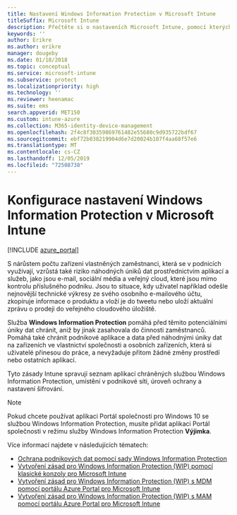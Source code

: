```yaml
---
title: Nastavení Windows Information Protection v Microsoft Intune
titleSuffix: Microsoft Intune
description: Přečtěte si o nastaveních Microsoft Intune, pomocí kterých můžete spravovat Windows Information Protection.
keywords: ''
author: Erikre
ms.author: erikre
manager: dougeby
ms.date: 01/18/2018
ms.topic: conceptual
ms.service: microsoft-intune
ms.subservice: protect
ms.localizationpriority: high
ms.technology: ''
ms.reviewer: heenamac
ms.suite: ems
search.appverid: MET150
ms.custom: intune-azure
ms.collection: M365-identity-device-management
ms.openlocfilehash: 2f4c8f30359869761482e55680c9d935722bdf67
ms.sourcegitcommit: ebf72b038219904d6e7d20024b107f4aa68f57e6
ms.translationtype: MT
ms.contentlocale: cs-CZ
ms.lasthandoff: 12/05/2019
ms.locfileid: "72508738"
---
```

# <a name="how-to-configure-windows-information-protection-in-microsoft-intune"></a>Konfigurace nastavení Windows Information Protection v Microsoft Intune

[!INCLUDE [azure_portal](../includes/azure_portal.md)]

S nárůstem počtu zařízení vlastněných zaměstnanci, která se v podnicích využívají, vzrůstá také riziko náhodných úniků dat prostřednictvím aplikací a služeb, jako jsou e-mail, sociální média a veřejný cloud, které jsou mimo kontrolu příslušného podniku. Jsou to situace, kdy uživatel například odešle nejnovější technické výkresy ze svého osobního e-mailového účtu, zkopíruje informace o produktu a vloží je do tweetu nebo uloží aktuální zprávu o prodeji do veřejného cloudového úložiště.

Služba **Windows Information Protection** pomáhá před těmito potenciálními úniky dat chránit, aniž by jinak zasahovala do činnosti zaměstnanců. Pomáhá také chránit podnikové aplikace a data před náhodnými úniky dat na zařízeních ve vlastnictví společnosti a osobních zařízeních, která si uživatelé přinesou do práce, a nevyžaduje přitom žádné změny prostředí nebo ostatních aplikací.

Tyto zásady Intune spravují seznam aplikací chráněných službou Windows Information Protection, umístění v podnikové síti, úroveň ochrany a nastavení šifrování.

>[!NOTE]
> Pokud chcete používat aplikaci Portál společnosti pro Windows 10 se službou Windows Information Protection, musíte přidat aplikaci Portál společnosti v režimu služby Windows Information Protection **Výjimka**. 

Více informací najdete v následujících tématech:
- [Ochrana podnikových dat pomocí sady Windows Information Protection](https://technet.microsoft.com/itpro/windows/keep-secure/protect-enterprise-data-using-wip)
- [Vytvoření zásad pro Windows Information Protection (WIP) pomocí klasické konzoly pro Microsoft Intune](https://docs.microsoft.com/windows/threat-protection/windows-information-protection/create-wip-policy-using-intune)
- [Vytvoření zásad pro Windows Information Protection (WIP) s MDM pomocí portálu Azure Portal pro Microsoft Intune](https://docs.microsoft.com/windows/threat-protection/windows-information-protection/create-wip-policy-using-intune-azure)
- [Vytvoření zásad pro Windows Information Protection (WIP) s MAM pomocí portálu Azure Portal pro Microsoft Intune](https://docs.microsoft.com/windows/threat-protection/windows-information-protection/create-wip-policy-using-mam-intune-azure)
